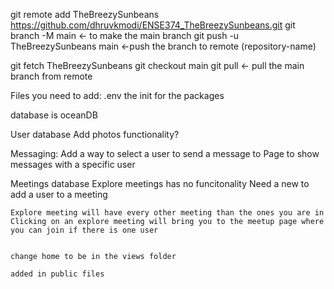 git remote add TheBreezySunbeans https://github.com/dhruvkmodi/ENSE374_TheBreezySunbeans.git
git branch -M main <- to make the main branch
git push -u TheBreezySunbeans main <-push the branch to remote (repository-name)

git fetch TheBreezySunbeans
git checkout main 
git pull    <- pull the main branch from remote

Files you need to add: .env
                        the init for the packages

database is oceanDB

User database
    Add photos functionality?

Messaging:
    Add a way to select a user to send a message to
    Page to show messages with a specific user
    
Meetings database
    Explore meetings has no funcitonality 
    Need a new to add a user to a meeting

    Explore meeting will have every other meeting than the ones you are in
    Clicking on an explore meeting will bring you to the meetup page where you can join if there is one user


    change home to be in the views folder

    added in public files
